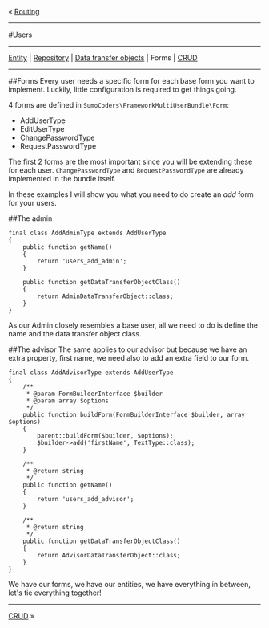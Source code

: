 « [Routing](routing.md)
***
#Users
***
[Entity](users_entity.md) | [Repository](users_repositories.md) | [Data transfer objects](users_dto.md) | Forms | [CRUD](users_crud.md)
***
##Forms
Every user needs a specific form for each base form you want to implement. Luckily, little configuration is required to get things going. 

4 forms are defined in `SumoCoders\FrameworkMultiUserBundle\Form`:

* AddUserType
* EditUserType
* ChangePasswordType
* RequestPasswordType

The first 2 forms are the most important since you will be extending these for each user. `ChangePasswordType` and `RequestPasswordType` are already implemented in the bundle itself.

In these examples I will show you what you need to do create an _add_ form for your users.

##The admin
```
final class AddAdminType extends AddUserType
{
    public function getName()
    {
        return 'users_add_admin';
    }

    public function getDataTransferObjectClass()
    {
        return AdminDataTransferObject::class;
    }
}
```

As our Admin closely resembles a base user, all we need to do is define the name and the data transfer object class.

##The advisor
The same applies to our advisor but because we have an extra property, first name, we need also to add an extra field to our form.

```
final class AddAdvisorType extends AddUserType
{
    /**
     * @param FormBuilderInterface $builder
     * @param array $options
     */
    public function buildForm(FormBuilderInterface $builder, array $options)
    {
        parent::buildForm($builder, $options);
        $builder->add('firstName', TextType::class);
    }

    /**
     * @return string
     */
    public function getName()
    {
        return 'users_add_advisor';
    }

    /**
     * @return string
     */
    public function getDataTransferObjectClass()
    {
        return AdvisorDataTransferObject::class;
    }
}
```
We have our forms, we have our entities, we have everything in between, let's tie everything together!
***
[CRUD](users_crud.md) »